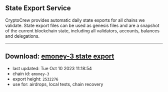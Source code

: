 ## State Export Service
CryptoCrew provides automatic daily state exports for all chains we validate. State export files can be used as genesis files and are a snapshot of the current blockchain state, including all validators, accounts, balances and delegations.

---
**Download: [emoney-3 state export](https://dl.ccvalidators.com/SERVICE/emoney/emoney-3_export_2532276.json)**
---

- last updated: Tue Oct 10 2023 11:18:54
- chain id: `emoney-3`
- export height: `2532276`
- use for: airdrops, local tests, chain recovery
